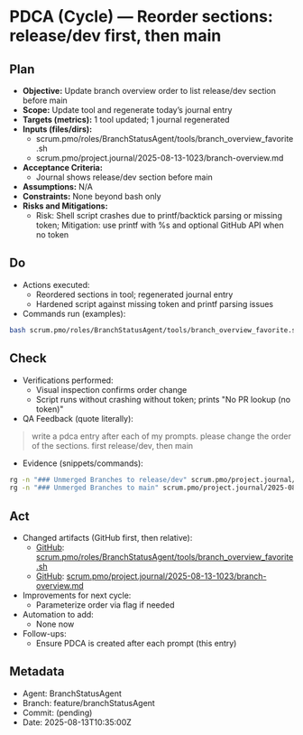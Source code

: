 # PDCA (Cycle) — Reorder sections: release/dev first, then main

## Plan
- **Objective:** Update branch overview order to list release/dev section before main
- **Scope:** Update tool and regenerate today’s journal entry
- **Targets (metrics):** 1 tool updated; 1 journal regenerated
- **Inputs (files/dirs):**
  - scrum.pmo/roles/BranchStatusAgent/tools/branch_overview_favorite.sh
  - scrum.pmo/project.journal/2025-08-13-1023/branch-overview.md
- **Acceptance Criteria:**
  - Journal shows release/dev section before main
- **Assumptions:** N/A
- **Constraints:** None beyond bash only
- **Risks and Mitigations:**
  - Risk: Shell script crashes due to printf/backtick parsing or missing token; Mitigation: use printf with %s and optional GitHub API when no token

## Do
- Actions executed:
  - Reordered sections in tool; regenerated journal entry
  - Hardened script against missing token and printf parsing issues
- Commands run (examples):
```bash
bash scrum.pmo/roles/BranchStatusAgent/tools/branch_overview_favorite.sh scrum.pmo/project.journal/2025-08-13-1023/branch-overview.md
```

## Check
- Verifications performed:
  - Visual inspection confirms order change
  - Script runs without crashing without token; prints "No PR lookup (no token)"
- QA Feedback (quote literally):
> write a pdca entry after each of my prompts. please change the order of the sections. first release/dev, then main
- Evidence (snippets/commands):
```bash
rg -n "### Unmerged Branches to release/dev" scrum.pmo/project.journal/2025-08-13-1023/branch-overview.md
rg -n "### Unmerged Branches to main" scrum.pmo/project.journal/2025-08-13-1023/branch-overview.md
```

## Act
- Changed artifacts (GitHub first, then relative):
  - [GitHub](https://github.com/Cerulean-Circle-GmbH/Web4Articles/blob/feature/branchStatusAgent/scrum.pmo/roles/BranchStatusAgent/tools/branch_overview_favorite.sh): [scrum.pmo/roles/BranchStatusAgent/tools/branch_overview_favorite.sh](../../roles/BranchStatusAgent/tools/branch_overview_favorite.sh)
  - [GitHub](https://github.com/Cerulean-Circle-GmbH/Web4Articles/blob/feature/branchStatusAgent/scrum.pmo/project.journal/2025-08-13-1023/branch-overview.md): [scrum.pmo/project.journal/2025-08-13-1023/branch-overview.md](../../project.journal/2025-08-13-1023/branch-overview.md)
- Improvements for next cycle:
  - Parameterize order via flag if needed
- Automation to add:
  - None now
- Follow-ups:
  - Ensure PDCA is created after each prompt (this entry)

## Metadata
- Agent: BranchStatusAgent
- Branch: feature/branchStatusAgent
- Commit: (pending)
- Date: 2025-08-13T10:35:00Z